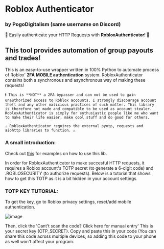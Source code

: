 
# Roblox Authenticator
### by PogoDigitalism (same username on Discord)

🎉 Easily authenticate your HTTP Requests with **RobloxAuthenticator**! 🎉


## This tool provides automation of group payouts and trades!
This is an easy-to-use wrapper written in 100% Python to automate process of Roblox' **2FA MOBILE authentication** system.
RobloxAuthenticator contains both a synchronous and asynchronous way of making these requests!

`❗ This is **NOT** a 2FA bypasser and can not be used to gain unauthorized access to Roblox accounts. I strongly discourage account theft and any other malicious practices of such matter.
This library is therefore not made and compatible to be used as account stealer. RobloxAuthenticator is simply for enthusiastic people like me who want to make their life easier, make cool stuff and do good for others.`


    ⚠️ RobloxAuthenticator requires the external pyotp, requests and aiohttp libraries to function. ⚠️

### A small introduction:
Check out [this](https://github.com/PogoDigitalism/RobloxAuthenticator/blob/main/examples/sending_trades.py) for examples on how to use this lib.

In order for RobloxAuthenticator to make succesful HTTP requests, it requires a Roblox account's TOTP secret (to generate a 6-digit code) and .ROBLOSECURITY (to authorize requests).
Below is a tutorial that shows how to get this TOTP as it is a bit hidden in your account settings.

### TOTP KEY TUTORIAL:
To get the key, go to Roblox privacy settings, reset/add mobile authentication.

![image](https://github.com/PogoDigitalism/RobloxTradeAuthenticator/assets/107322523/2a448f61-3781-475e-880f-ed3a7cfc95c9)

Then, click the 'Cant't scan the code? Click here for manual entry'
This is your secret key (OTP_SECRET). Copy and paste this in your code (You can share this code across multiple devices, so adding this code to your phone as well won't affect your program.
